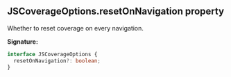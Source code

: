 ## JSCoverageOptions.resetOnNavigation property

Whether to reset coverage on every navigation.

**Signature:**

```typescript
interface JSCoverageOptions {
  resetOnNavigation?: boolean;
}
```
